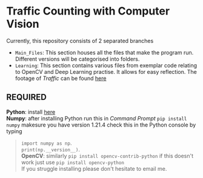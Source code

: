 # Traffic Counting with Computer Vision
Currently, this repository consists of 2 separated branches
- `Main_Files`: This section houses all the files that make the program run. Different versions will be categorised into folders.
- `Learning`: This section contains various files from exemplar code relating to OpenCV and Deep Learning practise. It allows for easy reflection.
The footage of _Traffic_ can be found [here](https://drive.google.com/drive/folders/1VTXwcydJPd81ZAMDuM_sng3yKgEDluhB?usp=sharing)

## REQUIRED
**Python**: install [here](https://www.python.org/downloads/)<br/>
**Numpy**: after installing Python run this in _Command Prompt_ `pip install numpy` makesure you have version 1.21.4 check this in the Python console by typing<br/>
> `import numpy as np`.<br/>
> `print(np.__version__)`.<br/>
**OpenCV**: similarly `pip install opencv-contrib-python` if this doesn't work just use `pip install opencv-python`<br/>
If you struggle installing please don't hesitate to email me.


